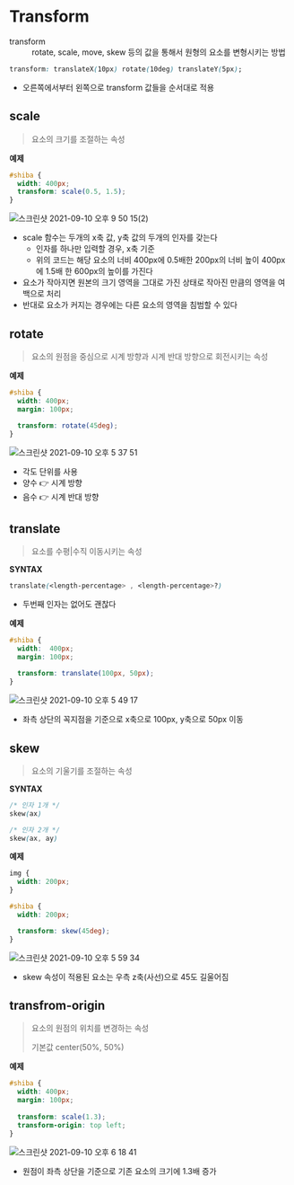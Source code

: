# Transform
<dl>
  <dt>transform</dt>
  <dd>rotate, scale, move, skew 등의 값을 통해서 원형의 요소를 변형시키는 방법</dd>
</dl>

```css
transform: translateX(10px) rotate(10deg) translateY(5px);
```
- 오른쪽에서부터 왼쪽으로 transform 값들을 순서대로 적용

## scale

> 요소의 크기를 조절하는 속성


**예제**

```css
#shiba {
  width: 400px;
  transform: scale(0.5, 1.5);
}
```

![스크린샷 2021-09-10 오후 9 50 15(2)](https://user-images.githubusercontent.com/54147313/132855966-9c64f6de-9e60-4be0-ad95-5932117044fe.png)

- scale 함수는 두개의 x축 값, y축 값의 두개의 인자를 갖는다
  - 인자를 하나만 입력할 경우, x축 기준
  - 위의 코드는 해당 요소의 너비 400px에 0.5배한 200px의 너비
 높이 400px에 1.5배 한 600px의 높이를 가진다
- 요소가 작아지면 원본의 크기 영역을 그대로 가진 상태로 작아진 만큼의 영역을 여백으로 처리
- 반대로 요소가 커지는 경우에는 다른 요소의 영역을 침범할 수 있다
 
## rotate

> 요소의 원점을 중심으로 시계 방향과 시계 반대 방향으로 회전시키는 속성

**예제**
```css
#shiba {
  width: 400px;
  margin: 100px;
  
  transform: rotate(45deg);
}
```

![스크린샷 2021-09-10 오후 5 37 51](https://user-images.githubusercontent.com/54147313/132859946-ffafe429-b38a-4dd9-977c-b9744e45d5c9.png)

- 각도 단위를 사용
- 양수 👉 시계 방향
- 음수 👉 시계 반대 방향

## translate

> 요소를 수평|수직 이동시키는 속성

**SYNTAX**
```css
translate(<length-percentage> , <length-percentage>?)
```
- 두번째 인자는 없어도 괜찮다

**예제**
```css
#shiba {
  width:  400px;
  margin: 100px;
  
  transform: translate(100px, 50px);
}
```

![스크린샷 2021-09-10 오후 5 49 17](https://user-images.githubusercontent.com/54147313/132862457-bf7555f8-27ff-4074-b01c-da33e569d2f5.png)

- 좌측 상단의 꼭지점을 기준으로 x축으로 100px, y축으로 50px 이동

## skew

> 요소의 기울기를 조절하는 속성

**SYNTAX**
```css
/* 인자 1개 */
skew(ax)

/* 인자 2개 */
skew(ax, ay)
```

**예제**
```css
img {
  width: 200px;
}

#shiba {
  width: 200px;

  transform: skew(45deg);
}
```

![스크린샷 2021-09-10 오후 5 59 34](https://user-images.githubusercontent.com/54147313/132865091-4457e67d-d1af-4e06-aa9b-086786be60b3.png)


- skew 속성이 적용된 요소는 우측 z축(사선)으로 45도 길울어짐

## transfrom-origin

> 요소의 원점의 위치를 변경하는 속성
> 
> 기본값 center(50%, 50%)

**예제**
```css
#shiba {
  width: 400px;
  margin: 100px;
  
  transform: scale(1.3);
  transform-origin: top left;
}
```

![스크린샷 2021-09-10 오후 6 18 41](https://user-images.githubusercontent.com/54147313/132865518-36b57257-3ed6-48ae-8769-5a7c8fd77fb5.png)

- 원점이 좌측 상단을 기준으로 기존 요소의 크기에 1.3배 증가

